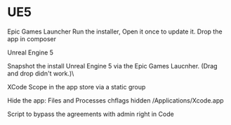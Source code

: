 # UE5
Epic Games Launcher
Run the installer, Open it once to update it. 
Drop the app in composer

Unreal Engine 5

Snapshot the install Unreal Engine 5 via the Epic Games Laucnher.
\(Drag and drop didn't work.)\

XCode
Scope in the app store via a static group

Hide the app:
Files and Processes
chflags hidden /Applications/Xcode.app

Script to bypass the agreements with admin right in Code
